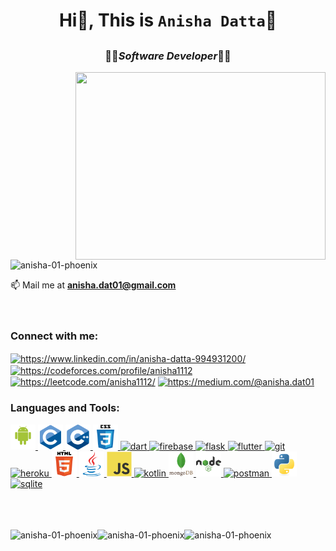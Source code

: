 # <h1 align="center">Hi👋, This is `Anisha Datta`🚀</h1>
## <h3 align="center">👩‍💻<i>Software Developer</i>👩‍💻</h3>

<img src="https://user-images.githubusercontent.com/79036525/179089786-0a2a4a27-a630-4d66-801e-29ad7cba5b58.png" align="right" width="400" height="300"/>
<br/>
<p align="left"> <img src="https://komarev.com/ghpvc/?username=anisha-01-phoenix&label=Profile%20views&color=0e75b6&style=flat" alt="anisha-01-phoenix" /> </p>

📫 Mail me at **anisha.dat01@gmail.com**
<br/><br/><br/>

<h3 align="left">Connect with me:</h3>

<p align="left">
  <a href="https://www.linkedin.com/in/anisha-datta-994931200/" target="blank"><img align="center" src="https://github.com/anisha-01-phoenix/anisha-01-phoenix/assets/79036525/af9c55d8-aba5-4b1a-959a-f913df4450dd" alt="https://www.linkedin.com/in/anisha-datta-994931200/" height="30" width="40" /></a>
  <a href="https://codeforces.com/profile/anisha1112" target="blank"><img align="center" src="https://github.com/anisha-01-phoenix/anisha-01-phoenix/assets/79036525/da1e6c37-e552-4835-bf1a-bb2da62bfb38" alt="https://codeforces.com/profile/anisha1112" height="30" width="40" /></a>
  <a href="https://leetcode.com/anisha1112/" target="blank"><img align="center" src="https://github.com/anisha-01-phoenix/anisha-01-phoenix/assets/79036525/483afd73-6231-4e95-ad9d-7ea99fe0695c" alt="https://leetcode.com/anisha1112/" height="30" width="40" /></a>
  <a href="https://medium.com/@anisha.dat01" target="blank"><img align="center" src="https://github.com/anisha-01-phoenix/anisha-01-phoenix/assets/79036525/a7bca579-2ccf-4631-bd04-5a603193a3d8" alt="https://medium.com/@anisha.dat01" height="30" width="40" /></a>

<h3 align="left">Languages and Tools:</h3>
<p align="left"> <a href="https://developer.android.com" target="_blank" rel="noreferrer"> <img src="https://raw.githubusercontent.com/devicons/devicon/master/icons/android/android-original-wordmark.svg" alt="android" width="40" height="40"/> </a> <a href="https://www.cprogramming.com/" target="_blank" rel="noreferrer"> <img src="https://raw.githubusercontent.com/devicons/devicon/master/icons/c/c-original.svg" alt="c" width="40" height="40"/> </a> <a href="https://www.w3schools.com/cpp/" target="_blank" rel="noreferrer"> <img src="https://raw.githubusercontent.com/devicons/devicon/master/icons/cplusplus/cplusplus-original.svg" alt="cplusplus" width="40" height="40"/> </a> <a href="https://www.w3schools.com/css/" target="_blank" rel="noreferrer"> <img src="https://raw.githubusercontent.com/devicons/devicon/master/icons/css3/css3-original-wordmark.svg" alt="css3" width="40" height="40"/> </a> <a href="https://dart.dev" target="_blank" rel="noreferrer"> <img src="https://www.vectorlogo.zone/logos/dartlang/dartlang-icon.svg" alt="dart" width="40" height="40"/> </a> <a href="https://firebase.google.com/" target="_blank" rel="noreferrer"> <img src="https://www.vectorlogo.zone/logos/firebase/firebase-icon.svg" alt="firebase" width="40" height="40"/> </a> <a href="https://flask.palletsprojects.com/" target="_blank" rel="noreferrer"> <img src="https://www.vectorlogo.zone/logos/pocoo_flask/pocoo_flask-icon.svg" alt="flask" width="40" height="40"/> </a> <a href="https://flutter.dev" target="_blank" rel="noreferrer"> <img src="https://www.vectorlogo.zone/logos/flutterio/flutterio-icon.svg" alt="flutter" width="40" height="40"/> </a> <a href="https://git-scm.com/" target="_blank" rel="noreferrer"> <img src="https://www.vectorlogo.zone/logos/git-scm/git-scm-icon.svg" alt="git" width="40" height="40"/> </a> <a href="https://heroku.com" target="_blank" rel="noreferrer"> <img src="https://www.vectorlogo.zone/logos/heroku/heroku-icon.svg" alt="heroku" width="40" height="40"/> </a> <a href="https://www.w3.org/html/" target="_blank" rel="noreferrer"> <img src="https://raw.githubusercontent.com/devicons/devicon/master/icons/html5/html5-original-wordmark.svg" alt="html5" width="40" height="40"/> </a> <a href="https://www.java.com" target="_blank" rel="noreferrer"> <img src="https://raw.githubusercontent.com/devicons/devicon/master/icons/java/java-original.svg" alt="java" width="40" height="40"/> </a> <a href="https://developer.mozilla.org/en-US/docs/Web/JavaScript" target="_blank" rel="noreferrer"> <img src="https://raw.githubusercontent.com/devicons/devicon/master/icons/javascript/javascript-original.svg" alt="javascript" width="40" height="40"/> </a> <a href="https://kotlinlang.org" target="_blank" rel="noreferrer"> <img src="https://www.vectorlogo.zone/logos/kotlinlang/kotlinlang-icon.svg" alt="kotlin" width="40" height="40"/> </a> <a href="https://www.mongodb.com/" target="_blank" rel="noreferrer"> <img src="https://raw.githubusercontent.com/devicons/devicon/master/icons/mongodb/mongodb-original-wordmark.svg" alt="mongodb" width="40" height="40"/> </a> <a href="https://nodejs.org" target="_blank" rel="noreferrer"> <img src="https://raw.githubusercontent.com/devicons/devicon/master/icons/nodejs/nodejs-original-wordmark.svg" alt="nodejs" width="40" height="40"/> </a> <a href="https://postman.com" target="_blank" rel="noreferrer"> <img src="https://www.vectorlogo.zone/logos/getpostman/getpostman-icon.svg" alt="postman" width="40" height="40"/> </a> <a href="https://www.python.org" target="_blank" rel="noreferrer"> <img src="https://raw.githubusercontent.com/devicons/devicon/master/icons/python/python-original.svg" alt="python" width="40" height="40"/> </a> <a href="https://www.sqlite.org/" target="_blank" rel="noreferrer"> <img src="https://www.vectorlogo.zone/logos/sqlite/sqlite-icon.svg" alt="sqlite" width="40" height="40"/> </a>

<br/><br/><br/>
<img align="left" src="https://github-readme-stats.vercel.app/api/top-langs?username=anisha-01-phoenix&show_icons=true&locale=en&layout=compact" alt="anisha-01-phoenix" />
<img align="left" src="https://github-readme-stats.vercel.app/api?username=anisha-01-phoenix&show_icons=true&locale=en" alt="anisha-01-phoenix" />
<img align="left" src="https://github-readme-streak-stats.herokuapp.com/?user=anisha-01-phoenix&" alt="anisha-01-phoenix" />
